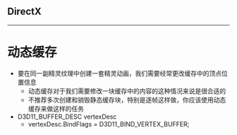 ## DirectX
---

# 动态缓存
- 要在同一副精灵纹理中创建一套精灵动画，我们需要经常更改缓存中的顶点位置信息
  - 动态缓存对于我们需要修改一块缓存中的内容的这种情况来说是很合适的
  - 不推荐多次创建和销毁静态缓存块，特别是逐帧这样做，你应该使用动态缓存来做这样的任务
- D3D11_BUFFER_DESC vertexDesc
  - vertexDesc.BindFlags = D3D11_BIND_VERTEX_BUFFER;


# 
